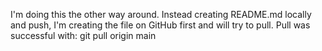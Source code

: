 I'm doing this the other way around. Instead creating README.md locally and push, I'm creating the file on GitHub first and will try to pull.
Pull was successful with: git pull origin main